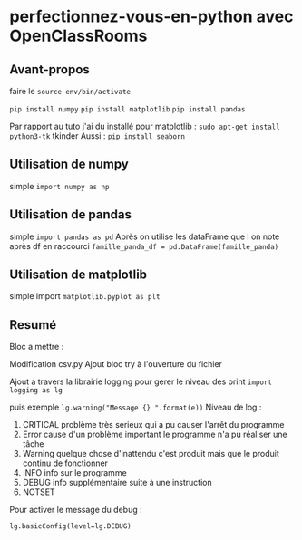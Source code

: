 # perfectionnez-vous-en-python avec OpenClassRooms

## Avant-propos
faire le `source env/bin/activate`

`pip install numpy`
`pip install matplotlib`
`pip install pandas`

Par rapport au tuto j'ai du installé pour matplotlib :
`sudo apt-get install python3-tk`
tkinder 
Aussi : 
`pip install seaborn`

## Utilisation de numpy 
simple `import numpy as np`

## Utilisation de pandas 
simple `import pandas as pd`
Après on utilise les dataFrame que l on note après df en raccourci
`famille_panda_df = pd.DataFrame(famille_panda)`

## Utilisation de matplotlib
simple import `matplotlib.pyplot as plt`

## Resumé 
Bloc a mettre : 


Modification csv.py 
Ajout bloc try à l'ouverture du fichier 


Ajout a travers la librairie logging pour gerer le niveau des print
`import logging as lg`

puis exemple `lg.warning("Message {} ".format(e))`
Niveau de log : 
1. CRITICAL problème très serieux qui a pu causer l'arrêt du programme 
1. Error cause d'un problème important le programme n'a pu réaliser une tâche
1. Warning quelque chose d'inattendu c'est produit mais que le produit continu de fonctionner 
1. INFO info sur le programme 
1. DEBUG info supplémentaire suite à une instruction
1. NOTSET


Pour activer le message du debug : 

`lg.basicConfig(level=lg.DEBUG)`


  














